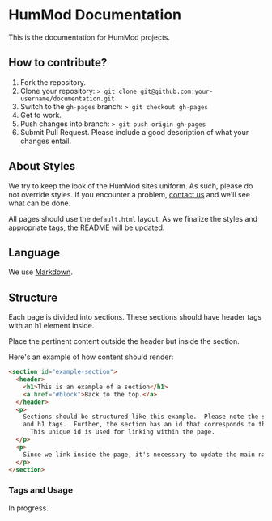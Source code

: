 # HumMod Documentation

This is the documentation for HumMod projects.

## How to contribute?
1. Fork the repository.
2. Clone your repository: `> git clone git@github.com:your-username/documentation.git`
3. Switch to the `gh-pages` branch: `> git checkout gh-pages`
4. Get to work.
5. Push changes into branch: `> git push origin gh-pages`
6. Submit Pull Request.  Please include a good description of what your changes entail.

## About Styles
We try to keep the look of the HumMod sites uniform.  As such, please do not override styles.  If you encounter a problem, [contact us](http://hummod.org/contact) and we'll see what can be done.

All pages should use the `default.html` layout.  As we finalize the styles and appropriate tags, the README will be updated.

## Language
We use [Markdown](http://daringfireball.net/projects/markdown/).

## Structure
Each page is divided into sections.  These sections should have header tags with an h1 element inside.

Place the pertinent content outside the header but inside the section.

Here's an example of how content should render:

```html
<section id="example-section">
  <header>
    <h1>This is an example of a section</h1>
    <a href="#block">Back to the top.</a>
  </header>
  <p>
    Sections should be structured like this example.  Please note the section, header, 
    and h1 tags.  Further, the section has an id that corresponds to the sections header.
      This unique id is used for linking within the page.
  </p>
  <p>
    Since we link inside the page, it's necessary to update the main nav group up top.
  </p>
</section>
``` 

### Tags and Usage
In progress.